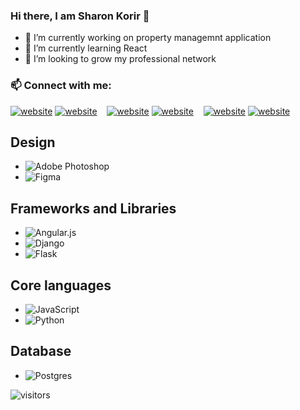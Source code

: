 ### Hi there, I am Sharon Korir 👋

- 🔭 I’m currently working on property managemnt application
- 🌱 I’m currently learning React
- 👯 I’m looking to grow my professional network

### 📫 Connect with me:

[![website](./img/twitter-light.svg)](https://twitter.com/_overgeek_#gh-light-mode-only)
[![website](./img/twitter-dark.svg)](https://twitter.com/_overgeek_#gh-dark-mode-only)
&nbsp;&nbsp;
[![website](./img/linkedin-light.svg)](https://www.linkedin.com/in/sharonkorir/#gh-light-mode-only)
[![website](./img/linkedin-dark.svg)](https://www.linkedin.com/in/sharonkorir/#gh-dark-mode-only)
&nbsp;&nbsp;
[![website](./img/instagram-light.svg)](https://www.instagram.com/_overgeek_/#gh-light-mode-only)
[![website](./img/instagram-dark.svg)](https://www.instagram.com/_overgeek_/#gh-dark-mode-only)

<!--- 💬 Ask me about 
 ⚡ Fun fact: I am bananas about bananas.
- 🤔 I’m looking for help with TDD
- -->

## Design
- ![Adobe Photoshop](https://img.shields.io/badge/adobe%20photoshop-%2331A8FF.svg?style=for-the-badge&logo=adobe%20photoshop&logoColor=white)
- ![Figma](https://img.shields.io/badge/figma-%23F24E1E.svg?style=for-the-badge&logo=figma&logoColor=white)
## Frameworks and Libraries
- ![Angular.js](https://img.shields.io/badge/angular.js-%23E23237.svg?style=for-the-badge&logo=angularjs&logoColor=white)
- ![Django](https://img.shields.io/badge/django-%23092E20.svg?style=for-the-badge&logo=django&logoColor=white)
- ![Flask](https://img.shields.io/badge/flask-%23000.svg?style=for-the-badge&logo=flask&logoColor=white)
## Core languages
- ![JavaScript](https://img.shields.io/badge/javascript-%23323330.svg?style=for-the-badge&logo=javascript&logoColor=%23F7DF1E)
- ![Python](https://img.shields.io/badge/python-3670A0?style=for-the-badge&logo=python&logoColor=ffdd54)
## Database
- ![Postgres](https://img.shields.io/badge/postgres-%23316192.svg?style=for-the-badge&logo=postgresql&logoColor=white)


![visitors](https://visitor-badge.glitch.me/badge?page_id=sharonkorir)
